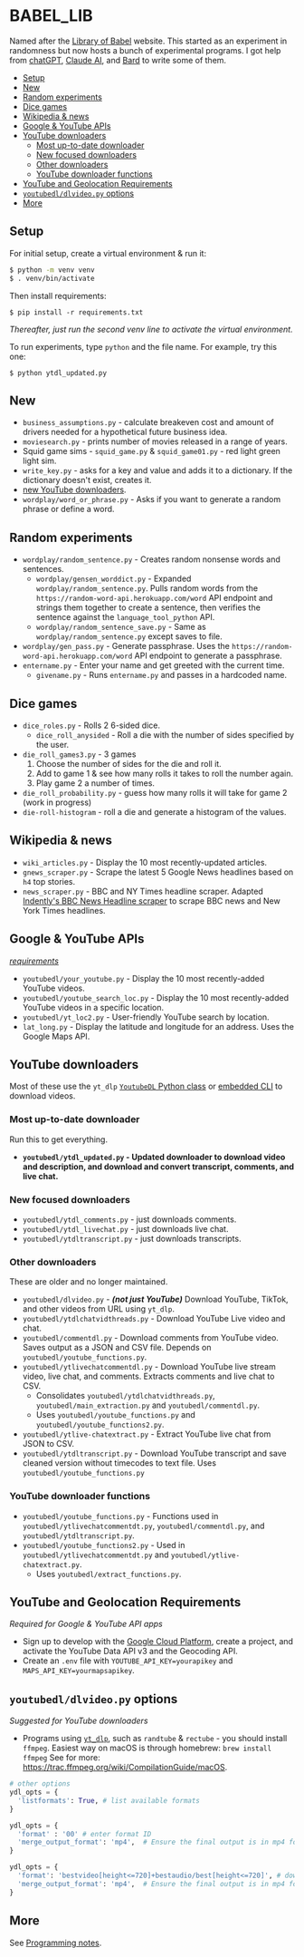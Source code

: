 # BABEL_LIB

Named after the [Library of Babel](https://libraryofbabel.info/) website. This started as an experiment in randomness but now hosts a bunch of experimental programs. I got help from [chatGPT](https://chat.openai.com/), [Claude AI](https://claude.ai/), and [Bard](https://bard.google.com/) to write some of them.

- [Setup](#setup)
- [New](#new)
- [Random experiments](#random-experiments)
- [Dice games](#dice-games)
- [Wikipedia \& news](#wikipedia--news)
- [Google \& YouTube APIs](#google--youtube-apis)
- [YouTube downloaders](#youtube-downloaders)
  - [Most up-to-date downloader](#most-up-to-date-downloader)
  - [New focused downloaders](#new-focused-downloaders)
  - [Other downloaders](#other-downloaders)
  - [YouTube downloader functions](#youtube-downloader-functions)
- [YouTube and Geolocation Requirements](#youtube-and-geolocation-requirements)
- [`youtubedl/dlvideo.py` options](#youtubedldlvideopy-options)
- [More](#more)

## Setup

For initial setup, create a virtual environment & run it:

```bash
$ python -m venv venv
$ . venv/bin/activate
```

Then install requirements:

```shell
$ pip install -r requirements.txt
```

*Thereafter, just run the second venv line to activate the virtual environment.*

To run experiments, type `python` and the file name. For example, try this one:

```shell
$ python ytdl_updated.py
```

## New

* `business_assumptions.py` - calculate breakeven cost and amount of drivers needed for a hypothetical future business idea.
* `moviesearch.py` - prints number of movies released in a range of years.
* Squid game sims - `squid_game.py` & `squid_game01.py` - red light green light sim.
* `write_key.py` - asks for a key and value and adds it to a dictionary. If the dictionary doesn't exist, creates it.
* [new YouTube downloaders](#new-focused-downloaders).
* `wordplay/word_or_phrase.py` - Asks if you want to generate a random phrase or define a word.

## Random experiments

* `wordplay/random_sentence.py` - Creates random nonsense words and sentences.
  * `wordplay/gensen_worddict.py` - Expanded `wordplay/random_sentence.py`. Pulls random words from the `https://random-word-api.herokuapp.com/word` API endpoint and strings them together to create a sentence, then verifies the sentence against the `language_tool_python` API.
  * `wordplay/random_sentence_save.py` - Same as `wordplay/random_sentence.py` except saves to file.
* `wordplay/gen_pass.py` - Generate passphrase. Uses the `https://random-word-api.herokuapp.com/word` API endpoint to generate a passphrase.
* `entername.py` - Enter your name and get greeted with the current time.
  * `givename.py` - Runs `entername.py` and passes in a hardcoded name.

## Dice games

* `dice_roles.py` - Rolls 2 6-sided dice.
  * `dice_roll_anysided` - Roll a die with the number of sides specified by the user.
* `die_roll_games3.py` - 3 games
  1. Choose the number of sides for the die and roll it.
  2. Add to game 1 & see how many rolls it takes to roll the number again.
  3. Play game 2 a number of times.
* `die_roll_probability.py` - guess how many rolls it will take for game 2 (work in progress)
* `die-roll-histogram` - roll a die and generate a histogram of the values.

## Wikipedia & news

* `wiki_articles.py` - Display the 10 most recently-updated articles.
* `gnews_scraper.py` - Scrape the latest 5 Google News headlines based on `h4` top stories.
* `news_scraper.py` - BBC and NY Times headline scraper. Adapted [Indently's BBC News Headline scraper](https://www.youtube.com/watch?v=zo7yzIVpIJo) to scrape BBC news and New York Times headlines.

## Google & YouTube APIs

[*requirements*](#youtube-and-geolocation-requirements)

* `youtubedl/your_youtube.py` - Display the 10 most recently-added YouTube videos.
* `youtubedl/youtube_search_loc.py` - Display the 10 most recently-added YouTube videos in a specific location.
* `youtubedl/yt_loc2.py` - User-friendly YouTube search by location.
* `lat_long.py` - Display the latitude and longitude for an address. Uses the Google Maps API.

## YouTube downloaders

Most of these use the `yt_dlp` [`YoutubeDL` Python class](https://github.com/yt-dlp/yt-dlp/blob/master/yt_dlp/YoutubeDL.py#L191) or [embedded CLI](https://github.com/yt-dlp/yt-dlp#embedding-yt-dlp) to download videos.

### Most up-to-date downloader

Run this to get everything.

* **`youtubedl/ytdl_updated.py` - Updated downloader to download video and description, and download and convert transcript, comments, and live chat.**

### New focused downloaders

* `youtubedl/ytdl_comments.py` - just downloads comments.
* `youtubedl/ytdl_livechat.py` - just downloads live chat.
* `youtubedl/ytdltranscript.py` - just downloads transcripts.

### Other downloaders

These are older and no longer maintained.

* `youtubedl/dlvideo.py` - ***(not just YouTube)*** Download YouTube, TikTok, and other videos from URL using `yt_dlp`.
* `youtubedl/ytdlchatvidthreads.py` - Download YouTube Live video and chat.
* `youtubedl/commentdl.py` - Download comments from YouTube video. Saves output as a JSON and CSV file. Depends on `youtubedl/youtube_functions.py`.
* `youtubedl/ytlivechatcommentdl.py` - Download YouTube live stream video, live chat, and comments. Extracts comments and live chat to CSV.
  * Consolidates `youtubedl/ytdlchatvidthreads.py`, `youtubedl/main_extraction.py` and `youtubedl/commentdl.py`.
  * Uses `youtubedl/youtube_functions.py` and `youtubedl/youtube_functions2.py`.
* `youtubedl/ytlive-chatextract.py` - Extract YouTube live chat from JSON to CSV.
* `youtubedl/ytdltranscript.py` - Download YouTube transcript and save cleaned version without timecodes to text file. Uses `youtubedl/youtube_functions.py`

### YouTube downloader functions
* `youtubedl/youtube_functions.py` - Functions used in `youtubedl/ytlivechatcommentdt.py`, `youtubedl/commentdl.py`, and `youtubedl/ytdltranscript.py`.
* `youtubedl/youtube_functions2.py` - Used in `youtubedl/ytlivechatcommentdt.py` and `youtubedl/ytlive-chatextract.py`.
  * Uses `youtubedl/extract_functions.py`.

## YouTube and Geolocation Requirements

*Required for Google & YouTube API apps*

* Sign up to develop with the [Google Cloud Platform](https://console.cloud.google.com/), create a project, and activate the YouTube Data API v3 and the Geocoding API.
* Create an `.env` file with `YOUTUBE_API_KEY=yourapikey` and `MAPS_API_KEY=yourmapsapikey`.

## `youtubedl/dlvideo.py` options

*Suggested for YouTube downloaders*

* Programs using [`yt_dlp`](https://github.com/yt-dlp/yt-dlp), such as `randtube` & `rectube` - you should install `ffmpeg`. Easiest way on macOS is through homebrew: `brew install ffmpeg` See for more: https://trac.ffmpeg.org/wiki/CompilationGuide/macOS.

```python
# other options
ydl_opts = {
  'listformats': True, # list available formats
}

ydl_opts = {
  'format' : '00' # enter format ID
  'merge_output_format': 'mp4',  # Ensure the final output is in mp4 format
}

ydl_opts = {
  'format': 'bestvideo[height<=720]+bestaudio/best[height<=720]', # download up to 720p video
  'merge_output_format': 'mp4',  # Ensure the final output is in mp4 format
}
```

## More

See [Programming notes](more/Programming_notes.md).
